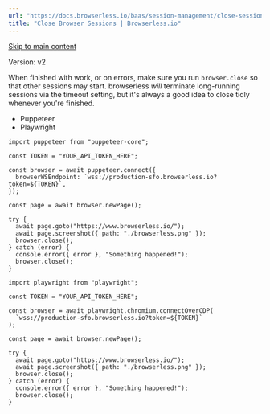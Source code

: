 ```yaml
---
url: "https://docs.browserless.io/baas/session-management/close-session"
title: "Close Browser Sessions | Browserless.io"
---
```


[Skip to main content](https://docs.browserless.io/baas/session-management/close-session#__docusaurus_skipToContent_fallback)

Version: v2

When finished with work, or on errors, make sure you run `browser.close` so that other sessions may start. browserless _will_ terminate long-running sessions via the timeout setting, but it's always a good idea to close tidly whenever you're finished.

- Puppeteer
- Playwright

```codeBlockLines_p187
import puppeteer from "puppeteer-core";

const TOKEN = "YOUR_API_TOKEN_HERE";

const browser = await puppeteer.connect({
  browserWSEndpoint: `wss://production-sfo.browserless.io?token=${TOKEN}`,
});

const page = await browser.newPage();

try {
  await page.goto("https://www.browserless.io/");
  await page.screenshot({ path: "./browserless.png" });
  browser.close();
} catch (error) {
  console.error({ error }, "Something happened!");
  browser.close();
}

```

```codeBlockLines_p187
import playwright from "playwright";

const TOKEN = "YOUR_API_TOKEN_HERE";

const browser = await playwright.chromium.connectOverCDP(
  `wss://production-sfo.browserless.io?token=${TOKEN}`
);

const page = await browser.newPage();

try {
  await page.goto("https://www.browserless.io/");
  await page.screenshot({ path: "./browserless.png" });
  browser.close();
} catch (error) {
  console.error({ error }, "Something happened!");
  browser.close();
}

```